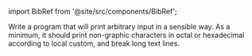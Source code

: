import BibRef from '@site/src/components/BibRef';

Write a program that will print arbitrary input in a sensible way.
As a minimum, it should print non-graphic characters in octal or hexadecimal
according to local custom, and break long text lines. <BibRef id='KR1988' pages='p. 155'></BibRef>